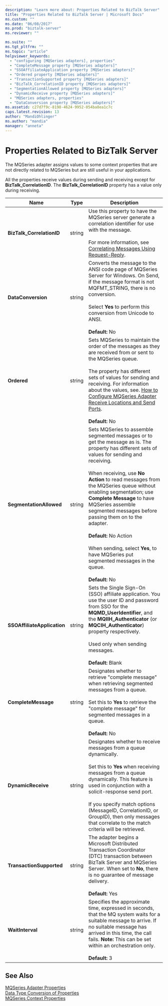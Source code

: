 ```yaml
---
description: "Learn more about: Properties Related to BizTalk Server"
title: "Properties Related to BizTalk Server | Microsoft Docs"
ms.custom: ""
ms.date: "06/08/2017"
ms.prod: "biztalk-server"
ms.reviewer: ""

ms.suite: ""
ms.tgt_pltfrm: ""
ms.topic: "article"
helpviewer_keywords: 
  - "configuring [MQSeries adapters], properties"
  - "CompleteMessage property [MQSeries adapters]"
  - "SSOAffiliateApplication property [MQSeries adapters]"
  - "Ordered property [MQSeries adapters]"
  - "TransactionSupported property [MQSeries adapters]"
  - "BizTalk_CorrelationID property [MQSeries adapters]"
  - "SegmentationAllowed property [MQSeries adapters]"
  - "DynamicReceive property [MQSeries adapters]"
  - "MQSeries adapters, properties"
  - "DataConversion property [MQSeries adapters]"
ms.assetid: c27d7f9c-8198-4624-9952-054ba8ea1c7c
caps.latest.revision: 13
author: "MandiOhlinger"
ms.author: "mandia"
manager: "anneta"
---
```

# Properties Related to BizTalk Server
The MQSeries adapter assigns values to some context properties that are not directly related to MQSeries but are still useful in your applications.  
  
 All the properties receive values during sending and receiving except for **BizTalk_CorrelationID**. The **BizTalk_CorrelationID** property has a value only during receiving.  
  
|Name|Type|Description|  
|----------|----------|-----------------|  
|**BizTalk_CorrelationID**|string|Use this property to have the MQSeries server generate a correlation identifier for use with the message.<br /><br /> For more information, see [Correlating Messages Using Request-Reply](../core/correlating-messages-using-request-reply.md).|  
|**DataConversion**|string|Converts the message to the ANSI code page of MQSeries Server for Windows. On Send, if the message format is not MQFMT_STRING, there is no conversion.<br /><br /> Select **Yes** to perform this conversion from Unicode to ANSI.<br /><br /> **Default:** No|  
|**Ordered**|string|Sets MQSeries to maintain the order of the messages as they are received from or sent to the MQSeries queue.<br /><br /> The property has different sets of values for sending and receiving. For information about the values, see. [How to Configure MQSeries Adapter Receive Locations and Send Ports](../core/how-to-configure-mqseries-adapter-receive-locations-and-send-ports.md).<br /><br /> **Default:** No|  
|**SegmentationAllowed**|string|Sets MQSeries to assemble segmented messages or to get the message as is. The property has different sets of values for sending and receiving.<br /><br /> When receiving, use **No Action** to read messages from the MQSeries queue without enabling segmentation; use **Complete Message** to have MQSeries assemble segmented messages before passing them on to the adapter.<br /><br /> **Default:** No Action<br /><br /> When sending, select **Yes**, to have MQSeries put segmented messages in the queue.<br /><br /> **Default:** No|  
|**SSOAffiliateApplication**|string|Sets the Single Sign-On (SSO) affiliate application. You use the user ID and password from SSO for the **MQMD_UserIdentifier**, and the **MQIIH_Authenticator** (or **MQCIH_Authenticator**) property respectively.<br /><br /> Used only when sending messages.<br /><br /> **Default:** Blank|  
|**CompleteMessage**|string|Designates whether to retrieve "complete message" when retrieving segmented messages from a queue.<br /><br /> Set this to **Yes** to retrieve the "complete message" for segmented messages in a queue.<br /><br /> **Default:** No|  
|**DynamicReceive**|string|Designates whether to receive messages from a queue dynamically.<br /><br /> Set this to **Yes** when receiving messages from a queue dynamically. This feature is used in conjunction with a solicit-response send port.<br /><br /> If you specify match options (MessageID, CorrelationID, or GroupID), then only messages that correlate to the match criteria will be retrieved.|  
|**TransactionSupported**|string|The adapter begins a Microsoft Distributed Transaction Coordinator (DTC) transaction between BizTalk Server and MQSeries Server. When set to **No**, there is no guarantee of message delivery.<br /><br /> **Default:** Yes|  
|**WaitInterval**|string|Specifies the approximate time, expressed in seconds, that the MQ system waits for a suitable message to arrive. If no suitable message has arrived in this time, the call fails. **Note:**  This can be set within an orchestration only. <br /><br /> **Default:** 3|  
  
## See Also  
 [MQSeries Adapter Properties](../core/mqseries-adapter-properties.md)   
 [Data Type Conversion of Properties](../core/data-type-conversion-of-properties.md)   
 [MQSeries Context Properties](../core/mqseries-context-properties.md)

